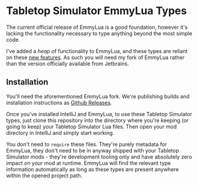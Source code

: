 # Tabletop Simulator EmmyLua Types

The current official release of EmmyLua is a good foundation, however it's lacking the functionality necessary to type anything beyond the most simple code.

I've added a _heap_ of functionality to EmmyLua, and these types are reliant on these [new features](https://github.com/EmmyLua/IntelliJ-EmmyLua/pull/342). As such you will need my fork of EmmyLua rather than the version officially available from Jetbrains.

## Installation

You'll need the aforementioned EmmyLua fork. We're publishing builds and installation instructions as [Github Releases](https://github.com/Benjamin-Dobell/tts-types/releases).

Once you've installed IntelliJ and EmmyLua, to use these Tabletop Simulator types, just clone this repository into the directory where you're keeping (or going to keep) your Tabletop Simulator Lua files. Then open your mod directory in IntelliJ and simply start working.

You don't need to `require` these files. They're purely metadata for EmmyLua, they don't need to be in anyway shipped with your Tabletop Simulator mods - they're development tooling only and have absolutely zero impact on your mod at runtime. EmmyLua will find the relevant type information automatically as long as these types are present anywhere within the opened project path.

